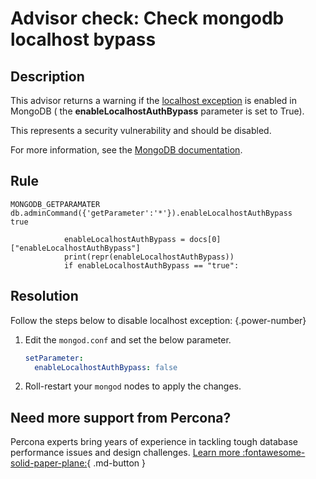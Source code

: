 # Advisor check: Check mongodb localhost bypass

## Description
This advisor returns a warning if the [localhost exception](https://www.mongodb.com/docs/v6.0/core/localhost-exception/) is enabled in MongoDB ( the **enableLocalhostAuthBypass** parameter is set to True).

This represents a security vulnerability and should be disabled.

For more information, see the [MongoDB documentation](https://docs.mongodb.com/manual/reference/parameters/#mongodb-parameter-param.enableLocalhostAuthBypass).

## Rule
```
MONGODB_GETPARAMATER
db.adminCommand({'getParameter':'*'}).enableLocalhostAuthBypass
true

            enableLocalhostAuthBypass = docs[0]["enableLocalhostAuthBypass"]
            print(repr(enableLocalhostAuthBypass))
            if enableLocalhostAuthBypass == "true":
```

## Resolution
Follow the steps below to disable localhost exception:
{.power-number}

1. Edit the `mongod.conf` and set the below parameter.
    
    ```yaml
    setParameter:
      enableLocalhostAuthBypass: false
    ```

2. Roll-restart your `mongod` nodes to apply the changes.
   
## Need more support from Percona?

Percona experts bring years of experience in tackling tough database performance issues and design challenges.
[Learn more :fontawesome-solid-paper-plane:](https://per.co.na/subscribe){ .md-button }

